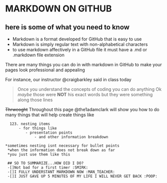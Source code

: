 # MARKDOWN ON GITHUB
  ## here is some of what you need to know
  * Markdown is a format developed for GitHub that is easy to use
  * Markdown is simply regular text with non-alphabetical characters 
  * to use markdown affectively in a GitHub file it must have a .md or .markdown file extension
  
  There are many things you can do in with markdown in GitHub to make your pages look professional and appealing
  
  For instance, our instructor @craigbarkley said in class today
  >Once you understand the concepts of coding you can do anything
  Ok _maybe_ those were __NOT__ his exact words but they were something along those lines
  
  ~~Thrweoght~~ Throughout this page @the1adamclark will show you how to do many things that will help
  create things like
  
      123. nesting items
          - for things like 
             - presentation points
                 - and other information breakdown
                 
    *sometimes nesting isnt necessary for bullet points
     *when the information does not break down as far
     *you just use them like this
     
     ## SO TO SUMMARIZE...HOW DID I DO?
     -[]Not bad for a first timer :SMIRK:
     -[]I FULLY UNDERSTANT MARKDOWN NOW :MAN_TEACHER:
     -[]I JUST GAVE UP 5 MINUTES OF MY LIFE I WILL NEVER GET BACK :POOP:
     
     
 
  
  
